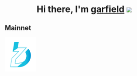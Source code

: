 <h1 align="center">Hi there, I'm <a href="https://twitter.com/ganil89768514" target="_blank">garfield</a> 
<img src="https://github.com/blackcater/blackcater/raw/main/images/Hi.gif" height="32"/></h1>

## Mainnet 
<img src="https://github.com/bze-alphateam/bzedge/blob/bzedge/doc/imgs/bzedge-logo.png" width="100" height="110" alt="альтернативный текст">
